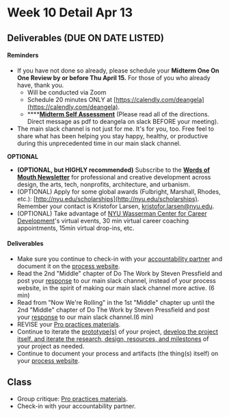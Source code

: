 # Week 10 Detail Apr 13

## Deliverables \(DUE ON DATE LISTED\)

#### Reminders

* If you have not done so already, please schedule your **Midterm One On One Review by or before Thu April 15.** For those of you who already have, thank you.
  * Will be conducted via Zoom
  * Schedule 20 minutes ONLY at [https://calendly.com/deangela](https://calendly.com/deangela). 
  * \*\*\*\*[**Midterm Self Assessment**](../end_of_semester_deliverables/midterm_self_assessment.md) \(Please read all of the directions. Direct message as pdf to deangela on slack BEFORE your meeting\).
* The main slack channel is not just for me. It's for you, too. Free feel to share what has been helping you stay happy, healthy, or productive during this unprecedented time in our main slack channel. 

**OPTIONAL**

* **\(OPTIONAL, but HIGHLY recommended\)** Subscribe to the [**Words of Mouth Newsletter**](http://www.wordsofmouth.org/) for professional and creative development across design, the arts, tech, nonprofits, architecture, and urbanism.
* \(OPTIONAL\) Apply for some global awards \(Fulbright, Marshall, Rhodes, etc.\): [http://nyu.edu/scholarships](http://nyu.edu/scholarships). Remember your contact is Kristofor Larsen, kristofor.larsen@nyu.edu.
* \(OPTIONAL\) Take advantage of [NYU Wasserman Center for Career Development](https://www.nyu.edu/students/student-information-and-resources/career-development-and-jobs.html?__s=pvit1odzgzycp3tif89s)'s virtual events, 30 min virtual career coaching appointments, 15min virtual drop-ins, etc.

#### **Deliverables**

* Make sure you continue to check-in with your [accountability partner](../assignments/accountability_partner.md) and document it on the [process website](../pre-work/website.md).
* Read the 2nd "Middle" chapter of Do The Work by Steven Pressfield and post your [response](../assignments/responses.md) to our main slack channel, instead of your process website, in the spirit of making our main slack channel more active. \(6 min\)
* Read from "Now We're Rolling" in the 1st "Middle" chapter up until the 2nd "Middle" chapter of Do The Work by Steven Pressfield and post your [response](../assignments/responses.md) to our main slack channel.\(6 min\)
* REVISE your [Pro practices materials](../end_of_semester_deliverables/pro_practices_revisions.md).
* Continue to iterate the [prototype\(s\)](../project_plan/) of your project, [develop the project itself, and iterate the research, design, resources, and milestones](../project_plan/) of your project as needed.
* Continue to document your process and artifacts \(the thing\(s\) itself\) on your [process website](../pre-work/website.md).

## Class

* Group critique: [Pro practices materials](https://github.com/IDMNYU/seniorproject_sp20_duff/tree/0f2608a9ce0820faa34805b26c86faa1c8fa3495/pro_practices_revisions/README.md).
* Check-in with your accountability partner.

